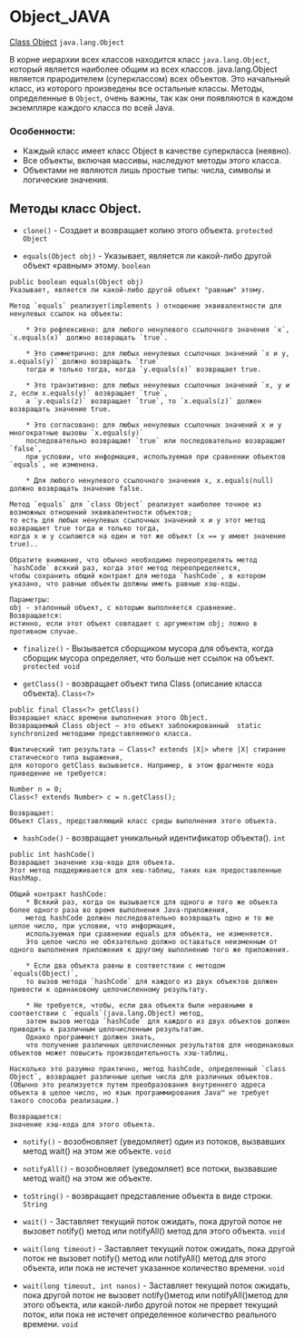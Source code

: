 # Object_JAVA
[Class Object](https://docs.oracle.com/javase/8/docs/api/java/lang/Object.html) `java.lang.Object`

В корне иерархии всех классов находится класс `java.lang.Object`, который является наиболее общим из всех классов. java.lang.Object является прародителем (суперклассом) всех объектов. 
Это начальный класс, из которого произведены все остальные классы. Методы, определенные в `Object`, очень важны, так как они появляются в каждом экземпляре каждого класса по всей Java.


### Особенности:
* Каждый класс имеет класс Object в качестве суперкласса (неявно).
* Все объекты, включая массивы, наследуют методы этого класса.
* Объектами не являются лишь простые типы: числа, символы и логические значения.

## Методы класс Object.

* `clone()` - Создает и возвращает копию этого объекта. `protected Object`

* `equals(Object obj)` - Указывает, является ли какой-либо другой объект «равным» этому. `boolean`

```
public boolean equals(Object obj)
Указывает, является ли какой-либо другой объект "равным" этому.

Метод `equals` реализует(implements ) отношение эквивалентности для ненулевых ссылок на объекты:

	* Это рефлексивно: для любого ненулевого ссылочного значения `x`, `x.equals(x)` должно возвращать `true`.

	* Это симметрично: для любых ненулевых ссылочных значений `x и y, x.equals(y)` должно возвращать `true`
	тогда и только тогда, когда `y.equals(x)` возвращает true.

	* Это транзитивно: для любых ненулевых ссылочных значений `x, y и z, если x.equals(y)` возвращает `true`,
	а `y.equals(z)` возвращает `true`, то `x.equals(z)` должен возвращать значение true.

	* Это согласовано: для любых ненулевых ссылочных значений x и y многократные вызовы `x.equals(y)`
	последовательно возвращают `true` или последовательно возвращают `false`,
	при условии, что информация, используемая при сравнении объектов `equals`, не изменена.

	* Для любого ненулевого ссылочного значения x, x.equals(null) должно возвращать значение false.

Метод `equals` для `class Object` реализует наиболее точное из возможных отношений эквивалентности объектов;
то есть для любых ненулевых ссылочных значений x и y этот метод возвращает true тогда и только тогда,
когда x и y ссылаются на один и тот же объект (x == y имеет значение true)..

Обратите внимание, что обычно необходимо переопределять метод `hashCode` всякий раз, когда этот метод переопределяется,
чтобы сохранить общий контракт для метода `hashCode`, в котором указано, что равные объекты должны иметь равные хэш-коды.

Параметры:
obj - эталонный объект, с которым выполняется сравнение.
Возвращается:
истинно, если этот объект совпадает с аргументом obj; ложно в противном случае.
```

* `finalize()` - Вызывается сборщиком мусора для объекта, когда сборщик мусора определяет, что больше нет ссылок на объект. `protected void`

* `getClass()` - возвращает объект типа Class (описание класса объекта). `Class<?>`

```
public final Class<?> getClass()
Возвращает класс времени выполнения этого Object.
Возвращаемый Class object — это объект заблокированный  static synchronized методами представляемого класса.

Фактический тип результата — Class<? extends |X|> where |X| стирание статического типа выражения,
для которого getClass вызывается. Например, в этом фрагменте кода приведение не требуется:

Number n = 0;
Class<? extends Number> c = n.getClass();

Возвращает:
Объект Class, представляющий класс среды выполнения этого объекта.
```


* `hashCode()` - возвращает уникальный идентификатор объекта(). `int`

```
public int hashCode()
Возвращает значение хэш-кода для объекта.
Этот метод поддерживается для хеш-таблиц, таких как предоставленные HashMap.

Общий контракт hashCode:
	* Всякий раз, когда он вызывается для одного и того же объекта более одного раза во время выполнения Java-приложения,
	метод hashCode должен последовательно возвращать одно и то же целое число, при условии, что информация,
	используемая при сравнении equals для объекта, не изменяется.
	Это целое число не обязательно должно оставаться неизменным от одного выполнения приложения к другому выполнению того же приложения.

	* Если два объекта равны в соответствии с методом `equals(Object)`,
	то вызов метода `hashCode` для каждого из двух объектов должен привести к одинаковому целочисленному результату.

	* Не требуется, чтобы, если два объекта были неравными в соответствии с `equals`(java.lang.Object) метод,
	затем вызов метода `hashCode` для каждого из двух объектов должен приводить к различным целочисленным результатам.
	Однако программист должен знать,
	что получение различных целочисленных результатов для неодинаковых объектов может повысить производительность хэш-таблиц.

Насколько это разумно практично, метод hashCode, определенный `class Object`, возвращает различные целые числа для различных объектов.
(Обычно это реализуется путем преобразования внутреннего адреса объекта в целое число, но язык программирования Java™ не требует такого способа реализации.)

Возвращается:
значение хэш-кода для этого объекта.
```


* `notify()` - возобновляет (уведомляет) один из потоков, вызвавших метод wait() на этом же объекте. `void`

* `notifyAll()` - возобновляет (уведомляет) все потоки, вызвавшие метод wait() на этом же объекте.

* `toString()` - возвращает представление объекта в виде строки. `String`

* `wait()` - Заставляет текущий поток ожидать, пока другой поток не вызовет notify() метод или notifyAll() метод для этого объекта. `void`

* `wait(long timeout)` - Заставляет текущий поток ожидать, пока другой поток не вызовет notify() метод или notifyAll() метод для этого объекта,
или пока не истечет указанное количество времени. `void`

* `wait(long timeout, int nanos)` - Заставляет текущий поток ожидать, пока другой поток не вызовет notify()метод или notifyAll()метод для этого объекта,
или какой-либо другой поток не прервет текущий поток, или пока не истечет определенное количество реального времени. `void`










